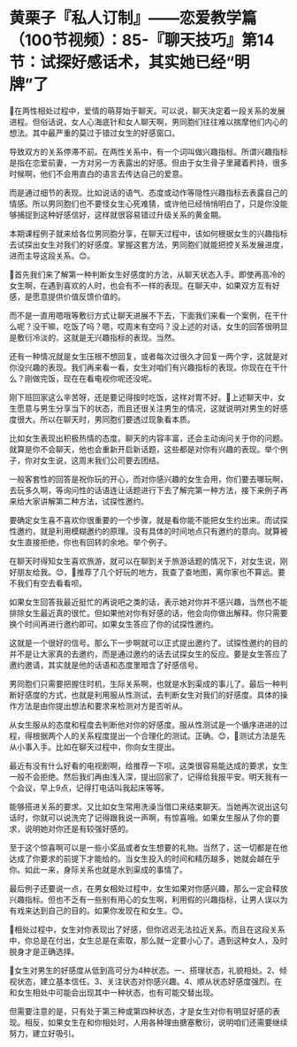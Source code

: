 # 黄栗子『私人订制』——恋爱教学篇（100节视频）：85-『聊天技巧』第14节：试探好感话术，其实她已经“明牌”了

🎼在两性相处过程中，爱情的萌芽始于聊天。可以说，聊天决定着一段关系的发展进程。但俗话说，女人心海底针和女人聊天啊，男同胞们往往难以揣摩他们内心的想法。其中最严重的莫过于错过女生的好感窗口。

导致双方的关系停滞不前。在两性关系中，有一个词叫做兴趣指标。所谓兴趣指标是指在恋爱前妻，一方对另一方表露出的好感。但由于女生骨子里藏着矜持，很多时候啊，他们不会用直白的语言去传达自己的爱意。

而是通过细节的表现。比如说话的语气、态度或动作等隐性兴趣指标去表露自己的情感。所以男同胞们也不要怪女生心死难猜，或许他已经悄悄明白了，只是你没能够捕捉到这种好感信好，这样就很容易错过升级关系的黄金期。

本期课程例子就来给各位男同胞分享，在聊天过程中，该如何根据女生的兴趣指标去试探出女生对我们的好感度。掌握这套方法，男同胞们就能把控关系发展进度，进而主导这段关系。😊。

🎼首先我们来了解第一种判断女生好感度的方法，从聊天状态入手。即使再高冷的女生啊，在遇到喜欢的人时，也会有不一样的表现。在聊天中，如果双方互有好感，是愿意提供价值反馈价值的。

而不是一直用嗯哦等敷衍方式让聊天进展不下去，下面我们来看一个案例，在干什么呢？没干嘛，吃饭了吗？嗯，哎周末有空吗？没上述的对话，女生的回答很明显是敷衍冷淡的，这就是无兴趣指标的表现。当然。

还有一种情况就是女生压根不想回复，或者每次过很久才回复一两个字，这就是对你没兴趣的表现。我们再来看一看，女生对咱们有兴趣指标的表现。你现在在干什么？刚做完饭，现在在看电视你呢还没呢。

刚下班回家这么辛苦呀，还是要记得按时吃饭，这样对胃不好。🎼上述聊天中，女生愿意与男生分享当下的状态，而且还很关注男生的情况，这就说明对男生的好感度很大。所以在聊天时，男同胞们要透过现象看本质。

比如女生表现出积极热情的态度。聊天的内容丰富，还会主动询问关于你的问题。就算是你不会聊天，他也会重新开启新话题，这些都是对你有兴趣的表现。举个例子，你对女生说，这周末我们公司要去团结。

一般客套性的回答是祝你玩的开心，而对你感兴趣的女生会用，你们要去哪玩啊，去玩多久啊，等询问性的话语连让话题进行下去了解完第一种方法，接下来例子再来给大家讲解第二种方法，试探性邀约。

要确定女生喜不喜欢你很重要的一个步骤，就是看你能不能把女生约出来。而试探性邀约，就是利用模糊邀约的原理。没有具体的时间地点只有邀约的意向。就算被女生直接拒绝，你也有回转的余地。举个例子。

在聊天时得知女生喜欢旅游，就可以在聊到关于旅游话题的情况下，对女生说，刚好朋友给我。😊，🎼推荐了几个好玩的地方，我查了查地图，离你家也不算远。要不我们有空去看看呗。

如果女生回答我最近挺忙的再说吧之类的话，表示她对你并不感兴趣，当然也不能排除女生最近真的很忙。但如果他对你有好感的话，他会向你做出解释。你只需要换个时间再进行邀约即可。如果女生答应了你的试探性邀约。

这就是一个很好的信号。那么下一步啊就可以正式提出邀约了。试探性邀约的目的并不是让大家真的去邀约，而是通过邀约的话去试探女生的反应。要是女生答应了邀约邀请，其实就是他的话语和态度里暗含了好感信号。

男同胞们只需要把握住时机，生际关系啊，也就是水到渠成的事儿了。最后一种判断好感度的方式，也就是利用服从性测试，去判断女生对我们的好感度。具体的操作方法是由你提出想法和要求来检测对方是否听从。

从女生服从的态度和程度去判断他对你的好感度。服从性测试是一个循序进进的过程，得根据两个人的关系程度提出一个合理化的测试。正确。😊，🎼测试方法是先从小事入手。比如在聊天过程中，你向女生提出。

最近有没有什么好看的电视剧啊，给推荐一下呗。这类很容易能达成的要求，女生一般不会拒绝。然后我们再由浅入深，提出回家了，记得给我报平安。明天我有一个会议，早上9点，记得打电话叫我起床等等。

能够搭进关系的要求。又比如女生常用洗澡当借口来结束聊天。当她再次说出这句话时，你就可以说洗完了记得跟我说一声啊，有惊喜哦。如果女生服从了你的要求，说明她对你还是有较强好感的。

至于这个惊喜啊可以是一些小奖品或者女生想要的礼物。当然了，这一切都是在他达成了你要求的前提下才能给的。当女生投入的时间和精历越多，她就会越在乎你。如此一来，身际关系也就是水到渠成的事情了。

最后例子还要说一点，在男女相处过程中，女生如果对你感兴趣，那么一定会释放兴趣指标。但也不乏有一些别有用心的女生啊，利用假的兴趣指标，让男人误以为有戏来达到自己的目的。如果你发现在和女生。😊。

🎼相处过程中，女生对你表现出了好感，但你迟迟无法拉近关系。而且在这段关系中，你总是在付出，女生总是在索取，那么就一定要小心了。遇到这种女人，及时脱身才是正确选择。

🎼女生对男生的好感度从低到高可分为4种状态。一、搭理状态，礼貌相处。2、倾视状态，建立基本信任。3、关注状态对你感兴趣。4、顺从状态好感度强烈。在和女生相处中可能会出现其中一种状态，也有可能交替出现。

但需要注意的是，只有处于第三种或第四种状态，才是女生对你有明显好感的表现。相反，如果女生在和你相处时，人用各种理由搪塞敷衍，说明咱们还需要继续努力，建立好吸引。

